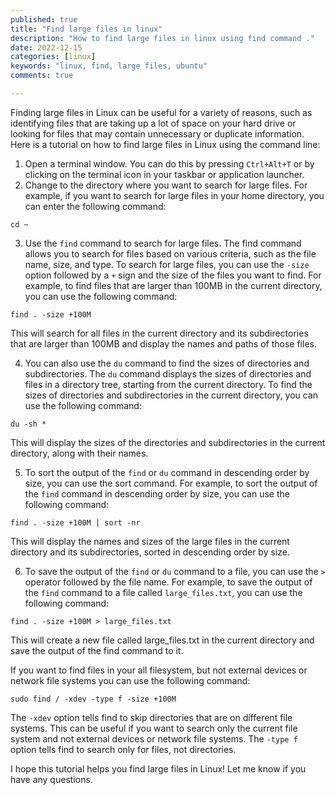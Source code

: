 ```yaml
---
published: true
title: "Find large files in linux"
description: "How to find large files in linux using find command ."
date: 2022-12-15
categories: [linux]
keywords: "linux, find, large files, ubuntu"
comments: true

---
```


Finding large files in Linux can be useful for a variety of reasons, such as identifying files that are taking up a lot of space on your hard drive or looking for files that may contain unnecessary or duplicate information. Here is a tutorial on how to find large files in Linux using the command line:


1. Open a terminal window. You can do this by pressing `Ctrl+Alt+T` or by clicking on the terminal icon in your taskbar or application launcher.
2. Change to the directory where you want to search for large files. For example, if you want to search for large files in your home directory, you can enter the following command:

```
cd ~

```

3. Use the `find` command to search for large files. The find command allows you to search for files based on various criteria, such as the file name, size, and type. To search for large files, you can use the `-size` option followed by a `+` sign and the size of the files you want to find. For example, to find files that are larger than 100MB in the current directory, you can use the following command:

```
find . -size +100M
```

This will search for all files in the current directory and its subdirectories that are larger than 100MB and display the names and paths of those files.


4. You can also use the `du` command to find the sizes of directories and subdirectories. The `du` command displays the sizes of directories and files in a directory tree, starting from the current directory. To find the sizes of directories and subdirectories in the current directory, you can use the following command:

```
du -sh *
```

This will display the sizes of the directories and subdirectories in the current directory, along with their names.

5. To sort the output of the `find` or `du` command in descending order by size, you can use the sort command. For example, to sort the output of the `find` command in descending order by size, you can use the following command:

```
find . -size +100M | sort -nr
```

This will display the names and sizes of the large files in the current directory and its subdirectories, sorted in descending order by size.


6. To save the output of the `find` or `du` command to a file, you can use the `>` operator followed by the file name. For example, to save the output of the `find` command to a file called `large_files.txt`, you can use the following command:

```
find . -size +100M > large_files.txt
```

This will create a new file called large_files.txt in the current directory and save the output of the find command to it. 


If you want to find files in your all filesystem, but not external devices or network file systems you can use the following command:

```
sudo find / -xdev -type f -size +100M
```

The `-xdev` option tells find to skip directories that are on different file systems. This can be useful if you want to search only the current file system and not external devices or network file systems. The `-type f` option tells find to search only for files, not directories.



I hope this tutorial helps you find large files in Linux! Let me know if you have any questions.


